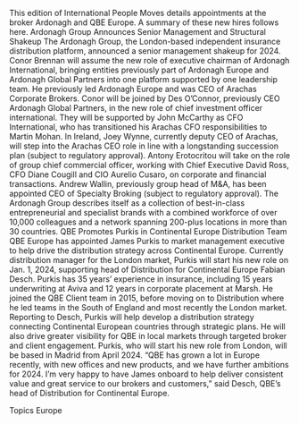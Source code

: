 This edition of International People Moves details appointments at the broker Ardonagh and QBE Europe.
A summary of these new hires follows here.
Ardonagh Group Announces Senior Management and Structural Shakeup
The Ardonagh Group, the London-based independent insurance distribution platform, announced a senior management shakeup for 2024.
Conor Brennan will assume the new role of executive chairman of Ardonagh International, bringing entities previously part of Ardonagh Europe and Ardonagh Global Partners into one platform supported by one leadership team. He previously led Ardonagh Europe and was CEO of Arachas Corporate Brokers.
Conor will be joined by Des O’Connor, previously CEO Ardonagh Global Partners, in the new role of chief investment officer international. They will be supported by John McCarthy as CFO International, who has transitioned his Arachas CFO responsibilities to Martin Mohan.
In Ireland, Joey Wynne, currently deputy CEO of Arachas, will step into the Arachas CEO role in line with a longstanding succession plan (subject to regulatory approval).
Antony Erotocritou will take on the role of group chief commercial officer, working with Chief Executive David Ross, CFO Diane Cougill and CIO Aurelio Cusaro, on corporate and financial transactions.
Andrew Wallin, previously group head of M&A, has been appointed CEO of Specialty Broking (subject to regulatory approval).
The Ardonagh Group describes itself as a collection of best-in-class entrepreneurial and specialist brands with a combined workforce of over 10,000 colleagues and a network spanning 200-plus locations in more than 30 countries.
QBE Promotes Purkis in Continental Europe Distribution Team
QBE Europe has appointed James Purkis to market management executive to help drive the distribution strategy across Continental Europe.
Currently distribution manager for the London market, Purkis will start his new role on Jan. 1, 2024, supporting head of Distribution for Continental Europe Fabian Desch.
Purkis has 35 years’ experience in insurance, including 15 years underwriting at Aviva and 12 years in corporate placement at Marsh. He joined the QBE Client team in 2015, before moving on to Distribution where he led teams in the South of England and most recently the London market.
Reporting to Desch, Purkis will help develop a distribution strategy connecting Continental European countries through strategic plans. He will also drive greater visibility for QBE in local markets through targeted broker and client engagement.
Purkis, who will start his new role from London, will be based in Madrid from April 2024.
“QBE has grown a lot in Europe recently, with new offices and new products, and we have further ambitions for 2024. I’m very happy to have James onboard to help deliver consistent value and great service to our brokers and customers,” said Desch, QBE’s head of Distribution for Continental Europe.

Topics
Europe
